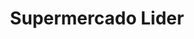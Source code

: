 ---
title: "Supermercado Lider"
url: /ciudad-autonoma-de-buenos-aires/supermercado-lider/
shop: Supermarkt
---